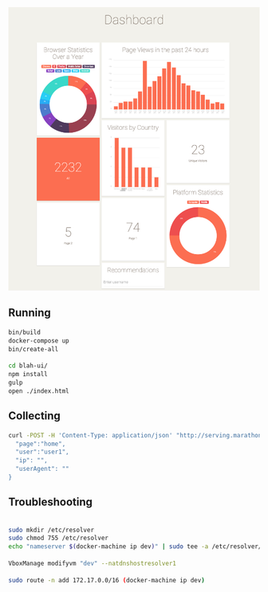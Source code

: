 ![Dashboard](/dashboard.png)

## Running

```bash
bin/build
docker-compose up
bin/create-all

cd blah-ui/
npm install
gulp
open ./index.html
```

## Collecting

```bash
curl -POST -H 'Content-Type: application/json' "http://serving.marathon.mesos:8001/events/view" -d '{
  "page":"home",
  "user":"user1",
  "ip": "",
  "userAgent": ""
}
```

## Troubleshooting

```bash

sudo mkdir /etc/resolver
sudo chmod 755 /etc/resolver
echo "nameserver $(docker-machine ip dev)" | sudo tee -a /etc/resolver/mesos

VboxManage modifyvm "dev" --natdnshostresolver1

sudo route -n add 172.17.0.0/16 (docker-machine ip dev)

```
